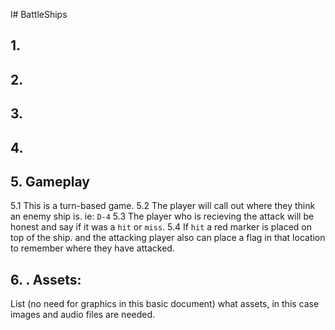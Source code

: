 l# BattleShips

## 1.




## 2.



## 3.



## 4.



## 5. Gameplay
 5.1 This is a turn-based game.
 5.2 The player will call out where they think an enemy ship is. ie: `D-4`
 5.3 The player who is recieving the attack will be honest and say if it was a `hit` or `miss`.
 5.4 If `hit` a red marker is placed on top of the ship.  and the attacking player also can place a flag in that location to remember where they have attacked. 


## 6. . Assets:
List (no need for graphics in this basic document) what assets, in this case images
and audio files are needed.
